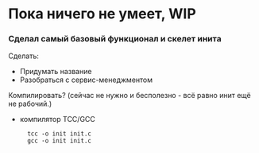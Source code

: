 # Пока ничего не умеет, WIP
### Сделал самый базовый функционал и скелет инита

Сделать:
- Придумать название
- Разобраться с сервис-менеджментом

Компилировать? (сейчас не нужно и бесполезно - всё равно инит ещё не рабочий.)
- компилятор TCC/GCC

        tcc -o init init.c
        gcc -o init init.c
